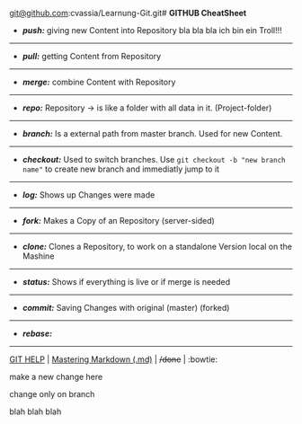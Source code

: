 git@github.com:cvassia/Learnung-Git.git# **GITHUB CheatSheet**

- **_push:_** giving new Content into Repository bla bla bla ich bin ein Troll!!!

---
- **_pull:_** getting Content from Repository

---
- **_merge:_** combine Content with Repository

---
- **_repo:_** Repository -> is like a folder with all data in it. (Project-folder)

---
- **_branch:_** Is a external path from master branch. Used for new Content.

---
- **_checkout:_** Used to switch branches. Use `git checkout -b "new branch name"` to create new branch and immediatly jump to it

---
- **_log:_** Shows up Changes were made

---
- **_fork:_** Makes a Copy of an Repository (server-sided)

---
- **_clone:_** Clones a Repository, to work on a standalone Version local on the Mashine

---
- **_status:_** Shows if everything is live or if merge is needed

---
- **_commit:_** Saving Changes with original (master) (forked)

---
- **_rebase:_**

---
[GIT HELP](https://git-scm.com/docs) |
[Mastering Markdown (.md)](https://guides.github.com/features/mastering-markdown/) |
~~/done~~ |
:bowtie:

make a new change here

change only on branch

blah blah blah
